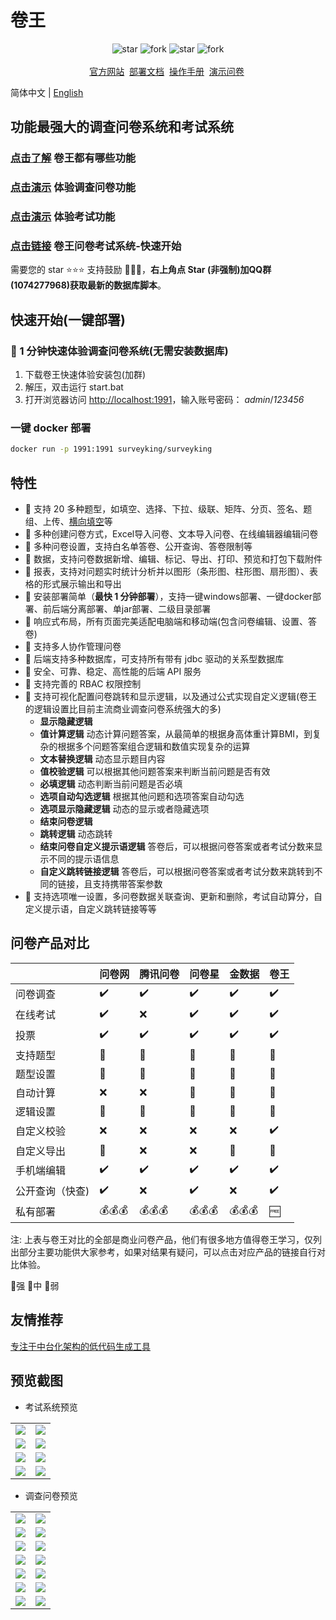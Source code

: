 # 卷王

<p align="center">
    <img src='https://gitee.com/surveyking/surveyking/badge/star.svg?theme=dark' alt='star'></img>
    <img src='https://gitee.com/surveyking/surveyking/badge/fork.svg?theme=dark' alt='fork'></img>
    <img src='https://img.shields.io/github/stars/javahuang/surveyking?style=social' alt='star'></img>
    <img src='https://img.shields.io/github/forks/javahuang/surveyking?style=social' alt='fork'></img>
    <br />
    <br />   
    <a href="https://surveyking.cn/" target="_blank">官方网站</a>&nbsp;
    <a href="https://surveyking.cn/open-source/deploy.html"  target="_blank" >部署文档</a>&nbsp;
    <a href="https://surveyking.cn/help/quickstart.html" target="_blank">操作手册</a>&nbsp;
    <a href="https://pro.surveyking.cn/s/plus" target="_blank">演示问卷</a>&nbsp;
</p>

简体中文 | [English](./README.en-us.md)

## 功能最强大的调查问卷系统和考试系统

### [点击了解](https://docs.qq.com/sheet/DZEVveUVMSHpVZkJw) 卷王都有哪些功能

### [点击演示](https://pro.surveyking.cn/s/survey) 体验调查问卷功能

### [点击演示](https://pro.surveyking.cn/s/exam) 体验考试功能

### [点击链接](https://wj.surveyking.cn/s/start) 卷王问卷考试系统-快速开始

需要您的 star ⭐️⭐️⭐️ 支持鼓励 🙏🙏🙏，**右上角点 Star (非强制)加QQ群(1074277968)获取最新的数据库脚本**。

## 快速开始(一键部署)

### 🚀 1 分钟快速体验调查问卷系统(无需安装数据库)

1. 下载卷王快速体验安装包(加群)
2. 解压，双击运行 start.bat
3. 打开浏览器访问 [http://localhost:1991](http://localhost:1991)，输入账号密码： *admin*/*123456*

### 一键 docker 部署

```bash
docker run -p 1991:1991 surveyking/surveyking
```

## 特性

- 🥇 支持 20 多种题型，如填空、选择、下拉、级联、矩阵、分页、签名、题组、上传、[横向填空](https://wj.surveyking.cn/s/EMqvs7)等
- 🎉 多种创建问卷方式，Excel导入问卷、文本导入问卷、在线编辑器编辑问卷
- 💪 多种问卷设置，支持白名单答卷、公开查询、答卷限制等
- 🎇 数据，支持问卷数据新增、编辑、标记、导出、打印、预览和打包下载附件
- 🎨 报表，支持对问题实时统计分析并以图形（条形图、柱形图、扇形图）、表格的形式展示输出和导出
- 🚀 安装部署简单（**最快 1 分钟部署**），支持一键windows部署、一键docker部署、前后端分离部署、单jar部署、二级目录部署
- 🥊 响应式布局，所有页面完美适配电脑端和移动端(包含问卷编辑、设置、答卷)
- 👬 支持多人协作管理问卷
- 🎁 后端支持多种数据库，可支持所有带有 jdbc 驱动的关系型数据库
- 🐯 安全、可靠、稳定、高性能的后端 API 服务
- 🙆 支持完善的 RBAC 权限控制
- 🦋 支持可视化配置问卷跳转和显示逻辑，以及通过公式实现自定义逻辑(卷王的逻辑设置比目前主流商业调查问卷系统强大的多)
  - **显示隐藏逻辑**
  - **值计算逻辑** 动态计算问题答案，从最简单的根据身高体重计算BMI，到复杂的根据多个问题答案组合逻辑和数值实现复杂的运算
  - **文本替换逻辑** 动态显示题目内容
  - **值校验逻辑** 可以根据其他问题答案来判断当前问题是否有效
  - **必填逻辑** 动态判断当前问题是否必填
  - **选项自动勾选逻辑** 根据其他问题和选项答案自动勾选
  - **选项显示隐藏逻辑** 动态的显示或者隐藏选项
  - **结束问卷逻辑** 
  - **跳转逻辑** 动态跳转
  - **结束问卷自定义提示语逻辑** 答卷后，可以根据问卷答案或者考试分数来显示不同的提示语信息
  - **自定义跳转链接逻辑** 答卷后，可以根据问卷答案或者考试分数来跳转到不同的链接，且支持携带答案参数
- 🌈 支持选项唯一设置，多问卷数据关联查询、更新和删除，考试自动算分，自定义提示语，自定义跳转链接等等

## 问卷产品对比

|                 | 问卷网 | 腾讯问卷 | 问卷星 | 金数据 | 卷王 |
| --------------- | ------ | -------- | ------ | ------ | ---- |
| 问卷调查        | ✔️   | ✔️     | ✔️   | ✔️   | ✔️ |
| 在线考试        | ✔️   | ❌       | ✔️   | ✔️   | ✔️ |
| 投票            | ✔️   | ✔️     | ✔️   | ✔️   | ✔️ |
| 支持题型        | 🥇     | 🥉       | 🥇     | 🥈     | 🥈   |
| 题型设置        | 🥇     | 🥉       | 🥇     | 🥇     | 🥇   |
| 自动计算        | ❌     | ❌       | 🥉     | 🥈     | 🥇   |
| 逻辑设置        | 🥈     | 🥈       | 🥈     | 🥈     | 🥇   |
| 自定义校验      | ❌     | ❌       | ❌     | ❌     | ✔️ |
| 自定义导出      | 🥈     | ❌       | ❌     | 🥉     | 🥇   |
| 手机端编辑      | ✔️   | ✔️     | ✔️   | ✔️   | ✔️ |
| 公开查询（快查) | ✔️   | ❌       | ✔️   | ❌     | ✔️ |
| 私有部署        | 💰💰💰 | 💰💰💰   | 💰💰💰 | 💰💰💰 | 🆓   |

注: 上表与卷王对比的全部是商业问卷产品，他们有很多地方值得卷王学习，仅列出部分主要功能供大家参考，如果对结果有疑问，可以点击对应产品的链接自行对比体验。

🥇强  🥈中 🥉弱

## 友情推荐

[专注于中台化架构的低代码生成工具](https://gitee.com/orangeform/orange-admin)

## 预览截图

* 考试系统预览

<table>
    <tr>
        <td><img src="docs/images/exam-editor.jpg"/></td>
        <td><img src="docs/images/exam-import.jpg"/></td>
    </tr>
     <tr>
        <td><img src="docs/images/exam-pc-prev.jpg"/></td>
        <td><img src="docs/images/exam-mb-preview.jpeg"/></td>
    </tr>
     <tr>
        <td><img src="docs/images/exam-repo-list.jpg"/></td>
        <td><img src="docs/images/exam-repo-pick.jpg"/></td>
    </tr>
     <tr>
        <td><img src="docs/images/exam-repo-qedit.jpg"/></td>
        <td><img src="docs/images/exam-repo.jpg"/></td>
    </tr>
</table>

* 调查问卷预览

<table>
    <tr>
        <td><img src="docs/images/survey-editor.jpg"/></td>
        <td><img src="docs/images/survey-editor-formula.jpg"/></td>
    </tr>
    <tr>
        <td><img src="docs/images/survey-editor-preview.jpg"/></td>
        <td><img src="docs/images/survey-imp.jpg"/></td>
    </tr>
    <tr>
        <td><img src="docs/images/survey-export.jpg"/></td>
        <td><img src="docs/images/survey-exp-preview.jpg"/></td>
    </tr>
    <tr>
        <td><img src="docs/images/survey-exp-formula.jpg"/></td>
        <td><img src="docs/images/survey-formula.jpg"/></td>
    </tr>
    <tr>
        <td><img src="docs/images/survey-editor-preview.jpg"/></td>
        <td><img src="docs/images/survey-prev-mbmi.jpeg"/></td>
    </tr>
    <tr>
        <td><img src="docs/images/survey-report.jpg"/></td>
        <td><img src="docs/images/survey-setting.jpg"/></td>
    </tr>
    <tr>
        <td><img src="docs/images/survey-sys.jpg"/></td>
        <td><img src="docs/images/survey-post.jpg"/></td>
    </tr>
</table>
